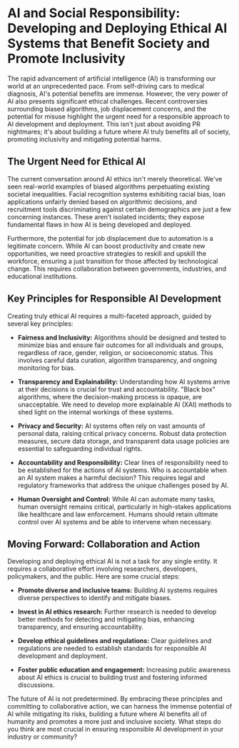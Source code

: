 # AI and Social Responsibility: Developing and Deploying Ethical AI Systems that Benefit Society and Promote Inclusivity

The rapid advancement of artificial intelligence (AI) is transforming our world at an unprecedented pace. From self-driving cars to medical diagnosis, AI's potential benefits are immense.  However, the very power of AI also presents significant ethical challenges.  Recent controversies surrounding biased algorithms, job displacement concerns, and the potential for misuse highlight the urgent need for a responsible approach to AI development and deployment. This isn't just about avoiding PR nightmares; it's about building a future where AI truly benefits all of society, promoting inclusivity and mitigating potential harms.

## The Urgent Need for Ethical AI

The current conversation around AI ethics isn't merely theoretical.  We've seen real-world examples of biased algorithms perpetuating existing societal inequalities.  Facial recognition systems exhibiting racial bias, loan applications unfairly denied based on algorithmic decisions, and recruitment tools discriminating against certain demographics are just a few concerning instances.  These aren't isolated incidents; they expose fundamental flaws in how AI is being developed and deployed.

Furthermore, the potential for job displacement due to automation is a legitimate concern.  While AI can boost productivity and create new opportunities, we need proactive strategies to reskill and upskill the workforce, ensuring a just transition for those affected by technological change. This requires collaboration between governments, industries, and educational institutions.

## Key Principles for Responsible AI Development

Creating truly ethical AI requires a multi-faceted approach, guided by several key principles:

* **Fairness and Inclusivity:**  Algorithms should be designed and tested to minimize bias and ensure fair outcomes for all individuals and groups, regardless of race, gender, religion, or socioeconomic status. This involves careful data curation, algorithm transparency, and ongoing monitoring for bias.

* **Transparency and Explainability:**  Understanding how AI systems arrive at their decisions is crucial for trust and accountability.  "Black box" algorithms, where the decision-making process is opaque, are unacceptable.  We need to develop more explainable AI (XAI) methods to shed light on the internal workings of these systems.

* **Privacy and Security:**  AI systems often rely on vast amounts of personal data, raising critical privacy concerns.  Robust data protection measures, secure data storage, and transparent data usage policies are essential to safeguarding individual rights.

* **Accountability and Responsibility:**  Clear lines of responsibility need to be established for the actions of AI systems.  Who is accountable when an AI system makes a harmful decision? This requires legal and regulatory frameworks that address the unique challenges posed by AI.

* **Human Oversight and Control:**  While AI can automate many tasks, human oversight remains critical, particularly in high-stakes applications like healthcare and law enforcement.  Humans should retain ultimate control over AI systems and be able to intervene when necessary.


## Moving Forward: Collaboration and Action

Developing and deploying ethical AI is not a task for any single entity.  It requires a collaborative effort involving researchers, developers, policymakers, and the public.  Here are some crucial steps:

* **Promote diverse and inclusive teams:** Building AI systems requires diverse perspectives to identify and mitigate biases.

* **Invest in AI ethics research:**  Further research is needed to develop better methods for detecting and mitigating bias, enhancing transparency, and ensuring accountability.

* **Develop ethical guidelines and regulations:**  Clear guidelines and regulations are needed to establish standards for responsible AI development and deployment.

* **Foster public education and engagement:**  Increasing public awareness about AI ethics is crucial to building trust and fostering informed discussions.


The future of AI is not predetermined.  By embracing these principles and committing to collaborative action, we can harness the immense potential of AI while mitigating its risks, building a future where AI benefits all of humanity and promotes a more just and inclusive society.  What steps do you think are most crucial in ensuring responsible AI development in your industry or community?

